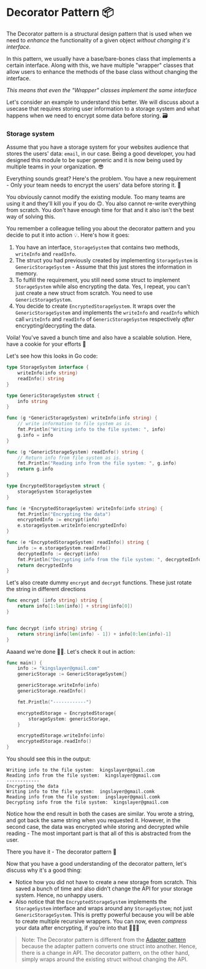 # Decorator Pattern 📦

The Decorator pattern is a structural design pattern that is used when we need to _enhance_ the functionality of a given object _without changing it's interface._

In this pattern, we usually have a base/bare-bones class that implements a certain interface. Along with this, we have multiple "wrapper" classes that allow users to enhance the methods of the base class without changing the interface.

_This means that even the "Wrapper" classes implement the same interface_

Let's consider an example to understand this better. We will discuss about a usecase that requires storing user information to a storage system and what happens when we need to encrypt some data before storing. 🗃

### Storage system

Assume that you have a storage system for your websites audience that stores the users' data: `email`, in our case. Being a good developer, you had designed this module to be super generic and it is now being used by multiple teams in your organization. 😎

Everything sounds great? Here's the problem. You have a new requirement - Only your team needs to encrypt the users' data before storing it. 🤯

You obviously cannot modify the existing module. Too many teams are using it and they'll kill you if you do 🙃. You also cannot re-write everything from scratch. You don't have enough time for that and it also isn't the best way of solving this.

You remember a colleague telling you about the decorator pattern and you decide to put it into action 💡. Here's how it goes:

1. You have an interface, `StorageSystem` that contains two methods, `writeInfo` and `readInfo`.
2. The struct you had previously created by implementing `StorageSystem` is `GenericStorageSystem` - Assume that this just stores the information in memory.
3. To fulfill the requirement, you still need some struct to implement `StorageSystem` while also encrypting the data. Yes, I repeat, you can't just create a new struct from scratch. You need to use `GenericStorageSystem`.
4. You decide to create `EncryptedStorageSystem`. It wraps over the `GenericStorageSystem` and implements the `writeInfo` and `readInfo` which call `writeInfo` and `readInfo` of `GenericStorageSystem` respectively _after_ encrypting/decrypting the data.

Voila! You've saved a bunch time and also have a scalable solution. Here, have a cookie for your efforts 🍪

Let's see how this looks in Go code:

```go
type StorageSystem interface {
    writeInfo(info string)
    readInfo() string
}

type GenericStorageSystem struct {
    info string
}

func (g *GenericStorageSystem) writeInfo(info string) {
    // write information to file system as is.
    fmt.Println("Writing info to the file system: ", info)
    g.info = info
}

func (g *GenericStorageSystem) readInfo() string {
    // Return info from file system as is.
    fmt.Println("Reading info from the file system: ", g.info)
    return g.info
}
```

```go
type EncryptedStorageSystem struct {
    storageSystem StorageSystem
}

func (e *EncryptedStorageSystem) writeInfo(info string) {
    fmt.Println("Encrypting the data")
    encryptedInfo := encrypt(info)
    e.storageSystem.writeInfo(encryptedInfo)
}

func (e *EncryptedStorageSystem) readInfo() string {
    info := e.storageSystem.readInfo()
    decryptedInfo := decrypt(info)
    fmt.Println("Decrypting info from the file system: ", decryptedInfo)
    return decryptedInfo
}
```

Let's also create dummy `encrypt` and `decrypt` functions. These just rotate the string in different directions

```go
func encrypt (info string) string {
    return info[1:len(info)] + string(info[0])
}


func decrypt (info string) string {
    return string(info[len(info) - 1]) + info[0:len(info)-1]
}
```

Aaaand we're done 💃🏻. Let's check it out in action:

```go
func main() {
    info := "kingslayer@gmail.com"
    genericStorage := GenericStorageSystem{}

    genericStorage.writeInfo(info)
    genericStorage.readInfo()

    fmt.Println("------------")

    encryptedStorage = EncryptedStorage{
        storageSystem: genericStorage,
    }

    encryptedStorage.writeInfo(info)
    encryptedStorage.readInfo()
}
```

You should see this in the output:

```text
Writing info to the file system:  kingslayer@gmail.com
Reading info from the file system:  kingslayer@gmail.com
------------
Encrypting the data
Writing info to the file system:  ingslayer@gmail.comk
Reading info from the file system:  ingslayer@gmail.comk
Decrypting info from the file system:  kingslayer@gmail.com
```

Notice how the end result in both the cases are similar. You wrote a string, and got back the same string when you requested it. However, in the second case, the data was encrypted while storing and decrypted while reading - The most important part is that all of this is abstracted from the user.

There you have it - The decorator pattern 🎉

Now that you have a good understanding of the decorator pattern, let's discuss why it's a good thing:

- Notice how you did not have to create a new storage from scratch. This saved a bunch of time and also didn't change the API for your storage system. Hence, no unhappy users.
- Also notice that the `EncryptedStorageSystem` implements the `StorageSystem` interface and wraps around any `StorageSystem`; not just `GenericStorageSystem`. This is pretty powerful because you will be able to create multiple recursive wrappers. You can now, even _compress_ your data after encrypting, if you're into that 💪🏽😁

> Note: The Decorator pattern is different from the [Adapter pattern](../4-adapter/README.md) because the adapter pattern converts one struct into another. Hence, there is a change in API. The decorator pattern, on the other hand, simply wraps around the existing struct without changing the API.
